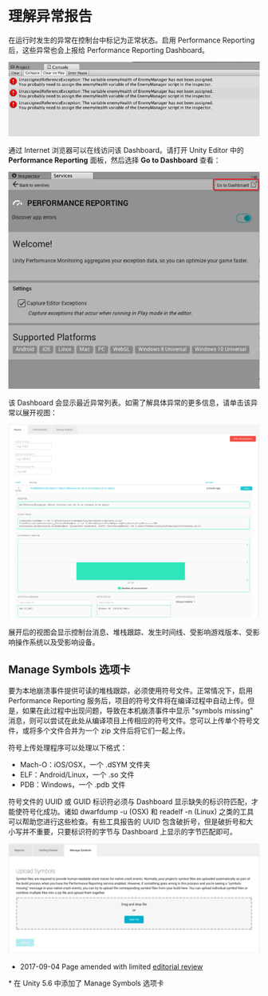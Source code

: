 # 理解异常报告

在运行时发生的异常在控制台中标记为正常状态。启用 Performance Reporting 后，这些异常也会上报给 Performance Reporting Dashboard。

![](../uploads/Main/UnityPerformanceReportingUnderstandingReports-Console.png) 

通过 Internet 浏览器可以在线访问该 Dashboard。请打开 Unity Editor 中的 __Performance Reporting__ 面板，然后选择 __Go to Dashboard__ 查看：

![](../uploads/Main/UnityPerformanceReportingUnderstandingReports-GoToDashboard.png) 

该 Dashboard 会显示最近异常列表。如需了解具体异常的更多信息，请单击该异常以展开视图：

 ![](../uploads/Main/UnityPerformanceReportingUnderstandingReports-Dashboard.png) 

展开后的视图会显示控制台消息、堆栈跟踪、发生时间线、受影响游戏版本、受影响操作系统以及受影响设备。

## Manage Symbols 选项卡

要为本地崩溃事件提供可读的堆栈跟踪，必须使用符号文件。正常情况下，启用 Performance Reporting 服务后，项目的符号文件将在编译过程中自动上传。但是，如果在此过程中出现问题，导致在本机崩溃事件中显示 "symbols missing" 消息，则可以尝试在此处从编译项目上传相应的符号文件。您可以上传单个符号文件，或将多个文件合并为一个 zip 文件后将它们一起上传。

符号上传处理程序可以处理以下格式：

* Mach-O：iOS/OSX，一个 .dSYM 文件夹
* ELF：Android/Linux，一个 .so 文件
* PDB：Windows，一个 .pdb 文件

符号文件的 UUID 或 GUID 标识符必须与 Dashboard 显示缺失的标识符匹配，才能使符号化成功。诸如 dwarfdump -u (OSX) 和 readelf -n (Linux) 之类的工具可以帮助您进行这些检查。有些工具报告的 UUID 包含破折号，但是破折号和大小写并不重要，只要标识符的字节与 Dashboard 上显示的字节匹配即可。

 ![](../uploads/Main/UnityPerformanceReportingUnderstandingReports-ManageSymbols.png) 

* <span class="page-edit">2017-09-04  Page amended with limited [editorial review](DocumentationEditorialReview.html)
</span>
* <span class="page-history">在 Unity 5.6 中添加了 Manage Symbols 选项卡</span>
